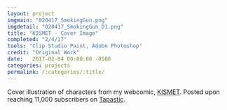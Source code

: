 ```yaml
---
layout: project
imgmain: "020417_SmokingGun.png"
imgdetail: "020417_SmokingGun_D1.png"
title: "KISMET - Cover Image"
completed: "2/4/17"
tools: "Clip Studio Paint, Adobe Photoshop"
credit: "Original Work"
date:   2017-02-04 00:00:00 -0500
categories: projects
permalink: /:categories/:title/
---
```

Cover illustration of characters from my webcomic, <a href="http://www.kismet-comic.com">KISMET</a>. Posted upon reaching 11,000 subscribers on <a href="http://www.tapas.io">Tapastic</a>.